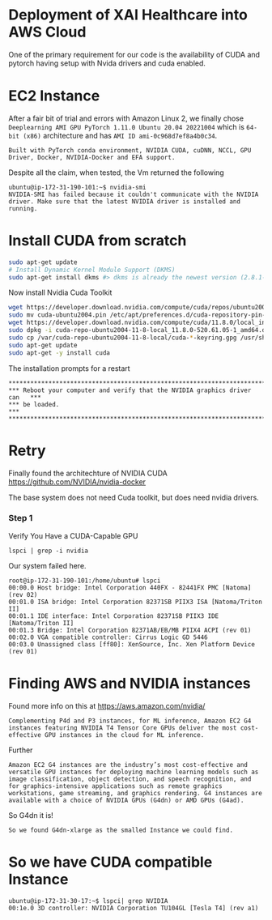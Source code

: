 # Deployment of XAI Healthcare into AWS Cloud

One of the primary requirement for our code is the availability of CUDA and pytorch having setup with Nvida drivers and cuda enabled.

# EC2 Instance
After a fair bit of trial and errors with Amazon Linux 2, we finally chose `Deeplearning AMI GPU PyTorch 1.11.0 Ubuntu 20.04 20221004` which is `64-bit (x86)` architecture and has `AMI ID ami-0c968d7ef8a4b0c34`.

	Built with PyTorch conda environment, NVIDIA CUDA, cuDNN, NCCL, GPU Driver, Docker, NVIDIA-Docker and EFA support. 

Despite all the claim, when tested, the Vm returned the following

```
ubuntu@ip-172-31-190-101:~$ nvidia-smi
NVIDIA-SMI has failed because it couldn't communicate with the NVIDIA driver. Make sure that the latest NVIDIA driver is installed and running.
```

# Install CUDA from scratch

```sh
sudo apt-get update
# Install Dynamic Kernel Module Support (DKMS)
sudo apt-get install dkms #> dkms is already the newest version (2.8.1-5ubuntu2).
```
Now install Nvidia Cuda Toolkit

```sh
wget https://developer.download.nvidia.com/compute/cuda/repos/ubuntu2004/x86_64/cuda-ubuntu2004.pin
sudo mv cuda-ubuntu2004.pin /etc/apt/preferences.d/cuda-repository-pin-600
wget https://developer.download.nvidia.com/compute/cuda/11.8.0/local_installers/cuda-repo-ubuntu2004-11-8-local_11.8.0-520.61.05-1_amd64.deb
sudo dpkg -i cuda-repo-ubuntu2004-11-8-local_11.8.0-520.61.05-1_amd64.deb
sudo cp /var/cuda-repo-ubuntu2004-11-8-local/cuda-*-keyring.gpg /usr/share/keyrings/
sudo apt-get update
sudo apt-get -y install cuda
```

The installation prompts for a restart

	*****************************************************************************
	*** Reboot your computer and verify that the NVIDIA graphics driver can   ***
	*** be loaded.                                                            ***
	*****************************************************************************

# Retry

Finally found the architechture of NVIDIA CUDA
https://github.com/NVIDIA/nvidia-docker

The base system does not need Cuda toolkit, but does need nvidia drivers.

### Step 1
Verify You Have a CUDA-Capable GPU

	lspci | grep -i nvidia

Our system failed here.

	root@ip-172-31-190-101:/home/ubuntu# lspci
	00:00.0 Host bridge: Intel Corporation 440FX - 82441FX PMC [Natoma] (rev 02)
	00:01.0 ISA bridge: Intel Corporation 82371SB PIIX3 ISA [Natoma/Triton II]
	00:01.1 IDE interface: Intel Corporation 82371SB PIIX3 IDE [Natoma/Triton II]
	00:01.3 Bridge: Intel Corporation 82371AB/EB/MB PIIX4 ACPI (rev 01)
	00:02.0 VGA compatible controller: Cirrus Logic GD 5446
	00:03.0 Unassigned class [ff80]: XenSource, Inc. Xen Platform Device (rev 01)

# Finding AWS and NVIDIA instances
Found more info on this at https://aws.amazon.com/nvidia/

	Complementing P4d and P3 instances, for ML inference, Amazon EC2 G4 instances featuring NVIDIA T4 Tensor Core GPUs deliver the most cost-effective GPU instances in the cloud for ML inference.

Further

	Amazon EC2 G4 instances are the industry’s most cost-effective and versatile GPU instances for deploying machine learning models such as image classification, object detection, and speech recognition, and for graphics-intensive applications such as remote graphics workstations, game streaming, and graphics rendering. G4 instances are available with a choice of NVIDIA GPUs (G4dn) or AMD GPUs (G4ad).

So G4dn it is!

	So we found G4dn-xlarge as the smalled Instance we could find.

# So we have CUDA compatible Instance 

```
ubuntu@ip-172-31-30-17:~$ lspci| grep NVIDIA
00:1e.0 3D controller: NVIDIA Corporation TU104GL [Tesla T4] (rev a1)
```